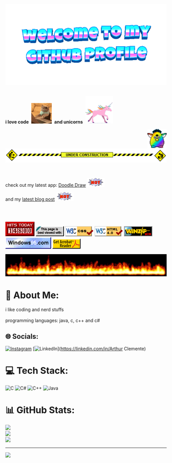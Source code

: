 <div align="center">
	<img src="welcome-header.gif" alt="welcome to my github profile">
	<br>
	<br>
</div>

**i love code**&nbsp;&nbsp;![](cat-typing.gif)&nbsp;&nbsp;**and unicorns**&nbsp;&nbsp;![](unicorn.gif)

<img src="party-furby.gif" align="right" width="60">

<br>

![](under-construction.gif)

<br>

check out my latest app: [Doodle Draw](https://sindresorhus.com/doodle-draw) ![](hot.gif)

and my [latest blog post](https://sindresorhus.com/blog) ![](hot.gif)

<br>
<br>

![](counter.gif) ![](badge1.gif) ![](badge2.gif) ![](badge3.png) ![](badge4.gif) ![](badge5.gif) ![](badge6.gif)

![](flames.gif)
# 💫 About Me:
i like coding and nerd stuffs<br><br>programming languages: java, c, c++ and c#


## 🌐 Socials:
[![Instagram](https://img.shields.io/badge/Instagram-%23E4405F.svg?logo=Instagram&logoColor=white)](https://instagram.com/arrthurrz) [![LinkedIn](https://img.shields.io/badge/LinkedIn-%230077B5.svg?logo=linkedin&logoColor=white)](https://linkedin.com/in/Arthur Clemente) 

# 💻 Tech Stack:
![C](https://img.shields.io/badge/c-%2300599C.svg?style=for-the-badge&logo=c&logoColor=white) ![C#](https://img.shields.io/badge/c%23-%23239120.svg?style=for-the-badge&logo=csharp&logoColor=white) ![C++](https://img.shields.io/badge/c++-%2300599C.svg?style=for-the-badge&logo=c%2B%2B&logoColor=white) ![Java](https://img.shields.io/badge/java-%23ED8B00.svg?style=for-the-badge&logo=openjdk&logoColor=white)
# 📊 GitHub Stats:
![](https://github-readme-stats.vercel.app/api?username=theonedefalt&theme=tokyonight&hide_border=false&include_all_commits=false&count_private=false)<br/>
![](https://github-readme-streak-stats.herokuapp.com/?user=theonedefalt&theme=tokyonight&hide_border=false)<br/>
![](https://github-readme-stats.vercel.app/api/top-langs/?username=theonedefalt&theme=tokyonight&hide_border=false&include_all_commits=false&count_private=false&layout=compact)

---
[![](https://visitcount.itsvg.in/api?id=theonedefalt&icon=0&color=12)](https://visitcount.itsvg.in)

<!-- Proudly created with GPRM ( https://gprm.itsvg.in ) -->
